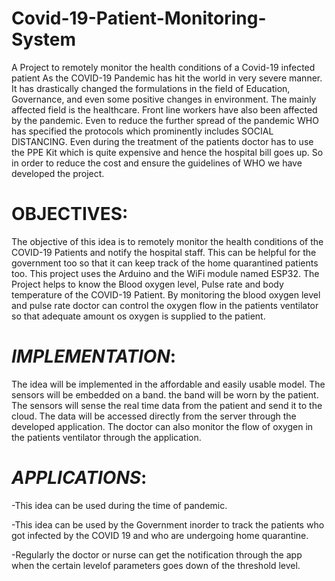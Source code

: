# Covid-19-Patient-Monitoring-System
A Project to remotely monitor the health conditions of a Covid-19 infected patient
As the COVID-19 Pandemic has hit the world in very severe manner. It has drastically changed the
formulations in the field of Education, Governance, and even some positive changes in environment.
The mainly affected field is the healthcare. Front line workers have also been affected by the pandemic.
Even to reduce the further spread of the pandemic WHO has specified the protocols which prominently
includes SOCIAL DISTANCING. Even during the treatment of the patients doctor has to use the PPE
Kit which is quite expensive and hence the hospital bill goes up. So in order to reduce the cost and
ensure the guidelines of WHO we have developed the project.

# **OBJECTIVES**:
The objective of this idea is to remotely monitor the health conditions of the COVID-19 Patients and
notify the hospital staff. This can be helpful for the government too so that it can keep track of the
home quarantined patients too. This project uses the Arduino and the WiFi module named ESP32. The
Project helps to know the Blood oxygen level, Pulse rate and body temperature of the COVID-19
Patient. By monitoring the blood oxygen level and pulse rate doctor can control the oxygen flow in the
patients ventilator so that adequate amount os oxygen is supplied to the patient.

# *IMPLEMENTATION*:
The idea will be implemented in the affordable and easily usable model. The sensors will be embedded
on a band. the band will be worn by the patient. The sensors will sense the real time data from the
patient and send it to the cloud. The data will be accessed directly from the server through the
developed application. The doctor can also monitor the flow of oxygen in the patients ventilator
through the application.

# *APPLICATIONS*:
-This idea can be used during the time of pandemic.

-This idea can be used by the Government inorder to track the patients who got infected by the COVID
19 and who are undergoing home quarantine.

-Regularly the doctor or nurse can get the notification through the app when the certain levelof
parameters goes down of the threshold level.

